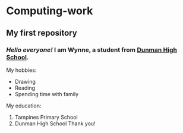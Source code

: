# Computing-work
## My first repository
### _Hello everyone!_ I am **Wynne**, a student from [Dunman High School](https://www.dunmanhigh.moe.edu.sg).
My hobbies:
* Drawing
* Reading
* Spending time with family 

My education:
1. Tampines Primary School
2. Dunman High School
Thank you!
